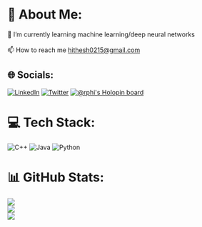 # 💫 About Me:
🌱 I’m currently learning machine learning/deep neural networks<br><br>📫 How to reach me hithesh0215@gmail.com


## 🌐 Socials:
[![LinkedIn](https://img.shields.io/badge/LinkedIn-%230077B5.svg?logo=linkedin&logoColor=white)](https://linkedin.com/in/hitheshjayawardana) [![Twitter](https://img.shields.io/badge/Twitter-%231DA1F2.svg?logo=Twitter&logoColor=white)](https://twitter.com/Hithesh0215) 
[![@rphi's Holopin board](https://holopin.io/api/user/board?user=rphi)](https://holopin.io/clfoejjta10330fmqy070ukur)


# 💻 Tech Stack:
![C++](https://img.shields.io/badge/c++-%2300599C.svg?style=flat-square&logo=c%2B%2B&logoColor=white) ![Java](https://img.shields.io/badge/java-%23ED8B00.svg?style=flat-square&logo=java&logoColor=white) ![Python](https://img.shields.io/badge/python-3670A0?style=flat-square&logo=python&logoColor=ffdd54) 
# 📊 GitHub Stats:
![](https://github-readme-stats.vercel.app/api?username=hith3sh&theme=dark&hide_border=false&include_all_commits=true&count_private=false)<br/>
![](https://github-readme-streak-stats.herokuapp.com/?user=hith3sh&theme=dark&hide_border=false)<br/>
![](https://github-readme-stats.vercel.app/api/top-langs/?username=hith3sh&theme=dark&hide_border=false&include_all_commits=true&count_private=false&layout=compact)

<!-- Proudly created with GPRM ( https://gprm.itsvg.in ) -->
